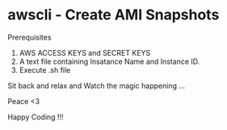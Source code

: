 # awscli - Create AMI Snapshots 

Prerequisites 

1. AWS ACCESS KEYS and SECRET KEYS
2. A text file containing Insatance Name and Instance ID.
3. Execute .sh file 

Sit back and relax and Watch the magic happening ...


Peace <3 


Happy Coding !!!
